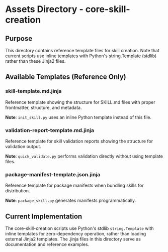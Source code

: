 # Assets Directory - core-skill-creation

## Purpose

This directory contains reference template files for skill creation. Note that current scripts use inline templates with Python's string.Template (stdlib) rather than these Jinja2 files.

## Available Templates (Reference Only)

### skill-template.md.jinja
Reference template showing the structure for SKILL.md files with proper frontmatter, structure, and metadata.

**Note**: `init_skill.py` uses an inline Python template instead of this file.

### validation-report-template.md.jinja
Reference template for skill validation reports showing the structure for validation output.

**Note**: `quick_validate.py` performs validation directly without using template files.

### package-manifest-template.json.jinja
Reference template for package manifests when bundling skills for distribution.

**Note**: `package_skill.py` generates manifests programmatically.

## Current Implementation

The core-skill-creation scripts use Python's stdlib `string.Template` with inline templates for zero-dependency operation, rather than loading external Jinja2 templates. The .jinja files in this directory serve as documentation and reference examples.
